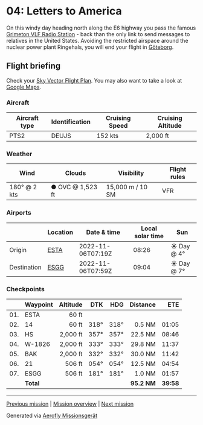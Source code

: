 04: Letters to America
==================

On this windy day heading north along the E6 highway you pass the famous [Grimeton VLF Radio Station](https://en.wikipedia.org/wiki/Grimeton_Radio_Station) - back than the only link to send messages to relatives in the United States. Avoiding the restricted airspace around the nuclear power plant Ringehals, you will end your flight in [Göteborg](https://en.wikipedia.org/wiki/Gothenburg).

Flight briefing
---------------

Check your [Sky Vector Flight Plan](https://skyvector.com/?ll=56.28662121770193,12.868488713480104&chart=301&zoom=3&fpl=N0152A020%20ESTA%205640N01249E%205707N01224E%205733N01159E%20ESGG). You may also want to take a look at [Google Maps](https://www.google.com/maps/@?api=1&map_action=map&center=56.28662121770193,12.868488713480104&zoom=12&basemap=terrain).

### Aircraft

| Aircraft type | Identification | Cruising Speed | Cruising Altitude |
|---------------|----------------|----------------|-------------------|
| PTS2 | DEUJS | 152 kts | 2,000 ft |

### Weather

| Wind | Clouds | Visibility | Flight rules |
|------|--------|------------|--------------|
| 180° @ 2 kts | ● OVC @ 1,523 ft | 15,000 m / 10 SM | VFR |

### Airports

|             | Location | Date & time | Local solar time | Sun |
|-------------|----------|-------------|------------------|-----|
| Origin      | [ESTA](https://skyvector.com/airport/ESTA) | 2022-11-06T07:19Z | 08:26 | ☀ Day @ 4° |
| Destination | [ESGG](https://skyvector.com/airport/ESGG) | 2022-11-06T07:59Z | 09:04 | ☀ Day @ 7° |

### Checkpoints

|     | Waypoint  | Altitude  | DTK  | HDG  | Distance |   ETE |
|:---:|-----------|----------:|-----:|-----:|---------:|------:|
| 01. | ESTA      |     60 ft |      |      |          |       |
| 02. | 14        |     60 ft | 318° | 318° |   0.5 NM | 01:05 |
| 03. | HS        |  2,000 ft | 357° | 357° |  22.5 NM | 08:46 |
| 04. | W-1826    |  2,000 ft | 333° | 333° |  29.8 NM | 11:37 |
| 05. | BAK       |  2,000 ft | 332° | 332° |  30.0 NM | 11:42 |
| 06. | 21        |    506 ft | 054° | 054° |  12.5 NM | 04:54 |
| 07. | ESGG      |    506 ft | 181° | 181° |   1.0 NM | 01:57 |
|     | **Total** |           |      |      | **95.2 NM** | **39:58** |

----

[Previous mission](./03_crossing_to_sweden.md) | [Mission overview](./README.md) | [Next mission](./05_the_swedish_hinterlands.md)

Generated via [Aerofly Missionsgerät](https://github.com/fboes/aerofly-missions)

